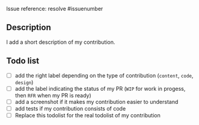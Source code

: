Issue reference: resolve #issuenumber

## Description

I add a short description of my contribution.

## Todo list
- [ ] add the right label depending on the type of contribution (`content`, `code`, `design`)
- [ ] add the label indicating the status of my PR (`WIP` for work in progess, then `RFR` when my PR is ready)
- [ ] add a screenshot if it makes my contribution easier to understand
- [ ] add tests if my contribution consists of code
- [ ] Replace this todolist for the real todolist of my contribution
